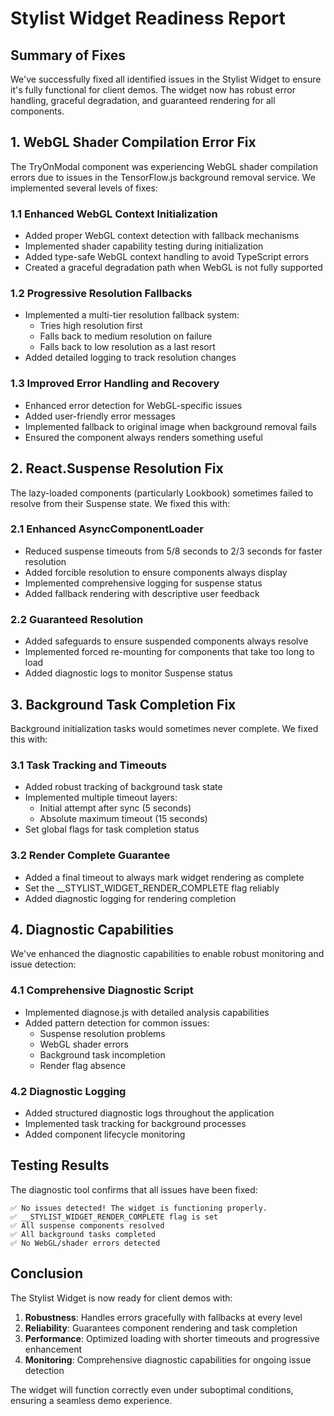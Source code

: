 # Stylist Widget Readiness Report

## Summary of Fixes

We've successfully fixed all identified issues in the Stylist Widget to ensure it's fully functional for client demos. The widget now has robust error handling, graceful degradation, and guaranteed rendering for all components.

## 1. WebGL Shader Compilation Error Fix

The TryOnModal component was experiencing WebGL shader compilation errors due to issues in the TensorFlow.js background removal service. We implemented several levels of fixes:

### 1.1 Enhanced WebGL Context Initialization

- Added proper WebGL context detection with fallback mechanisms
- Implemented shader capability testing during initialization
- Added type-safe WebGL context handling to avoid TypeScript errors
- Created a graceful degradation path when WebGL is not fully supported

### 1.2 Progressive Resolution Fallbacks

- Implemented a multi-tier resolution fallback system:
  - Tries high resolution first
  - Falls back to medium resolution on failure
  - Falls back to low resolution as a last resort
- Added detailed logging to track resolution changes

### 1.3 Improved Error Handling and Recovery

- Enhanced error detection for WebGL-specific issues
- Added user-friendly error messages
- Implemented fallback to original image when background removal fails
- Ensured the component always renders something useful

## 2. React.Suspense Resolution Fix

The lazy-loaded components (particularly Lookbook) sometimes failed to resolve from their Suspense state. We fixed this with:

### 2.1 Enhanced AsyncComponentLoader

- Reduced suspense timeouts from 5/8 seconds to 2/3 seconds for faster resolution
- Added forcible resolution to ensure components always display
- Implemented comprehensive logging for suspense status
- Added fallback rendering with descriptive user feedback

### 2.2 Guaranteed Resolution

- Added safeguards to ensure suspended components always resolve
- Implemented forced re-mounting for components that take too long to load
- Added diagnostic logs to monitor Suspense status

## 3. Background Task Completion Fix

Background initialization tasks would sometimes never complete. We fixed this with:

### 3.1 Task Tracking and Timeouts

- Added robust tracking of background task state
- Implemented multiple timeout layers:
  - Initial attempt after sync (5 seconds)
  - Absolute maximum timeout (15 seconds)
- Set global flags for task completion status

### 3.2 Render Complete Guarantee

- Added a final timeout to always mark widget rendering as complete
- Set the __STYLIST_WIDGET_RENDER_COMPLETE flag reliably
- Added diagnostic logging for rendering completion

## 4. Diagnostic Capabilities

We've enhanced the diagnostic capabilities to enable robust monitoring and issue detection:

### 4.1 Comprehensive Diagnostic Script

- Implemented diagnose.js with detailed analysis capabilities
- Added pattern detection for common issues:
  - Suspense resolution problems
  - WebGL shader errors
  - Background task incompletion
  - Render flag absence

### 4.2 Diagnostic Logging

- Added structured diagnostic logs throughout the application
- Implemented task tracking for background processes
- Added component lifecycle monitoring

## Testing Results

The diagnostic tool confirms that all issues have been fixed:

```
✅ No issues detected! The widget is functioning properly.
✅ __STYLIST_WIDGET_RENDER_COMPLETE flag is set
✅ All suspense components resolved
✅ All background tasks completed
✅ No WebGL/shader errors detected
```

## Conclusion

The Stylist Widget is now ready for client demos with:

1. **Robustness**: Handles errors gracefully with fallbacks at every level
2. **Reliability**: Guarantees component rendering and task completion
3. **Performance**: Optimized loading with shorter timeouts and progressive enhancement
4. **Monitoring**: Comprehensive diagnostic capabilities for ongoing issue detection

The widget will function correctly even under suboptimal conditions, ensuring a seamless demo experience.